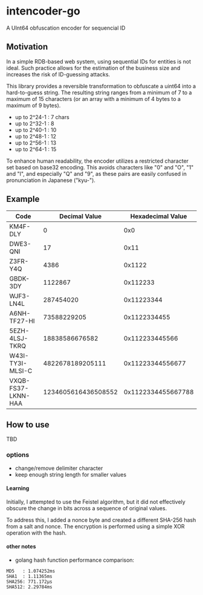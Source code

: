 # intencoder-go

A UInt64 obfuscation encoder for sequencial ID

## Motivation

In a simple RDB-based web system, using sequential IDs for entities is not ideal. Such practice allows for the estimation of the business size and increases the risk of ID-guessing attacks.

This library provides a reversible transformation to obfuscate a uint64 into a hard-to-guess string. The resulting string ranges from a minimum of 7 to a maximum of 15 characters (or an array with a minimum of 4 bytes to a maximum of 9 bytes).

- up to 2^24-1 : 7 chars
- up to 2^32-1 : 8
- up to 2^40-1 : 10
- up to 2^48-1 : 12
- up to 2^56-1 : 13
- up to 2^64-1 : 15

To enhance human readability, the encoder utilizes a restricted character set based on base32 encoding. This avoids characters like "0" and "O", "1" and "I", and especially "Q" and "9", as these pairs are easily confused in pronunciation in Japanese ("kyu-").

## Example

| Code              | Decimal Value       | Hexadecimal Value |
|-------------------|---------------------|-------------------|
| KM4F-DLY          | 0                   | 0x0               |
| DWE3-QNI          | 17                  | 0x11              |
| Z3FR-Y4Q          | 4386                | 0x1122            |
| GBDK-3DY          | 1122867             | 0x112233          |
| WJF3-LN4L         | 287454020           | 0x11223344        |
| A6NH-TF27-HI      | 73588229205         | 0x1122334455      |
| 5EZH-4LSJ-TKRQ    | 18838586676582      | 0x112233445566    |
| W43I-TY3I-MLSI-C  | 4822678189205111    | 0x11223344556677  |
| VXQB-FS37-LKNN-HAA| 1234605616436508552 | 0x1122334455667788|

## How to use

TBD

### options
- change/remove delimiter character
- keep enough string length for smaller values

#### Learning

Initially, I attempted to use the Feistel algorithm, but it did not effectively obscure the change in bits across a sequence of original values.

To address this, I added a nonce byte and created a different SHA-256 hash from a salt and nonce. The encryption is performed using a simple XOR operation with the hash.

#### other notes
- golang hash function performance comparison:
```
MD5   : 1.074252ms
SHA1  : 1.11365ms
SHA256: 771.172µs
SHA512: 2.29784ms
```
